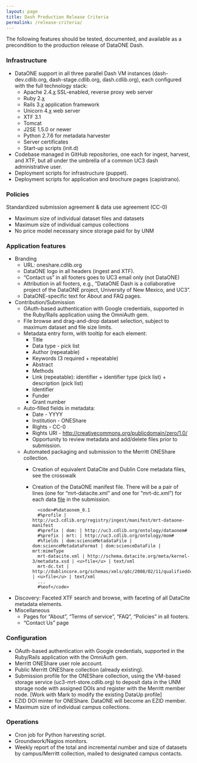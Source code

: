 ```yaml
---
layout: page
title: Dash Production Release Criteria
permalink: /release-criteria/
---
```


The following features should be tested, documented, and available as a precondition to the production release of DataONE Dash.

### Infrastructure

* DataONE support in all three parallel Dash VM instances (dash-dev.cdlib.org, dash-stage.cdlib.org, dash.cdlib.org), each configured with the full technology stack:
  * Apache 2.4.<u>x</u> SSL-enabled, reverse proxy web server
  * Ruby 2.<u>x</u>
  * Rails 3.<u>x</u> application framework
  * Unicorn 4.<u>x</u> web server
  * XTF 3.1
  * Tomcat
  * J2SE 1.5.0 or newer
  * Python 2.7.6 for metadata harvester
  * Server certificates
  * Start-up scripts (init.d)
* Codebase managed in GitHub repositories, one each for ingest, harvest, and XTF, but all under the umbrella of a common UC3 dash administrative user.
* Deployment scripts for infrastructure (puppet).
* Deployment scripts for application and brochure pages (capistrano).

### Policies

Standardized submission agreement & data use agreement (CC-0)

* Maximum size of individual dataset files and datasets
* Maximum size of individual campus collections
* No price model necessary since storage paid for by UNM

### Application features

* Branding
  * URL: oneshare.cdlib.org
  * DataONE logo in all headers (ingest and XTF).
  * “Contact us” in all footers goes to UC3 email only (not DataONE)
  * Attribution in all footers, e.g., “DataONE Dash is a collaborative project of the DataONE project, University of New Mexico, and UC3”.
  * DataONE-specific text for About and FAQ pages.
* Contribution/Submission
  * OAuth-based authentication with Google credentials, supported in the Ruby/Rails application using the OmniAuth gem.
  * File browse and drag-and-drop dataset selection, subject to maximum dataset and file size limits.
  * Metadata entry form, with tooltip for each element:
    * Title
    * Data type - pick list
    * Author (repeatable)
    * Keywords (3 required + repeatable)
    * Abstract
    * Methods
    * Link (repeatable): identifier + identifier type (pick list) + description (pick list)
    * Identifier
    * Funder
    * Grant number
  * Auto-filled fields in metadata:
    * Date - YYYY
    * Institution - ONEShare
    * Rights - CC-0 
    * Rights URI - http://creativecommons.org/publicdomain/zero/1.0/
    * Opportunity to review metadata and add/delete files prior to submission.
  * Automated packaging and submission to the Merritt ONEShare collection.
    * Creation of equivalent DataCite and Dublin Core metadata files, see the crosswalk
    * Creation of the DataONE manifest file. There will be a pair of lines (one for “mrt-datacite.xml” and one for “mrt-dc.xml”) for each data <u>file</u> in the submission.

            <code>#%dataonem_0.1
            #%profile | http://uc3.cdlib.org/registry/ingest/manifest/mrt-dataone-manifest
            #%prefix | dom: | http://uc3.cdlib.org/ontology/dataonem#
            #%prefix | mrt: | http://uc3.cdlib.org/ontology/mom#
            #%fields | dom:scienceMetadataFile | dom:scienceMetadataFormat | dom:scienceDataFile | mrt:mimeType
            mrt-datacite.xml | http://schema.datacite.org/meta/kernel-3/metadata.xsd | <u>file</u> | text/xml
            mrt-dc.txt | http://dublincore.org/schemas/xmls/qdc/2008/02/11/qualifieddc.xsd | <u>file</u> | text/xml
            ...
            #%eof</code>

* Discovery: Faceted XTF search and browse, with faceting of all DataCite metadata elements.
* Miscellaneous
  * Pages for “About”, “Terms of service”, “FAQ”, “Policies” in all footers.
  * “Contact Us” page

### Configuration

* OAuth-based authentication with Google credentials, supported in the Ruby/Rails application with the OmniAuth gem.
* Merritt ONEShare user role account. 
* Public Merritt ONEShare collection (already existing).
* Submission profile for the ONEShare collection, using the VM-based storage service (uc3-mrt-store.cdlib.org) to deposit data in the UNM storage node with assigned DOIs and register with the Merritt member node.  [Work with Mark to modify the existing DataUp profile]
* EZID DOI minter for ONEShare.  DataONE will become an EZID member.
* Maximum size of individual campus collections.

### Operations

* Cron job for Python harvesting script.
* Groundwork/Nagios monitors.
* Weekly report of the total and incremental number and size of datasets by campus/Merritt collection, mailed to designated campus contacts.


